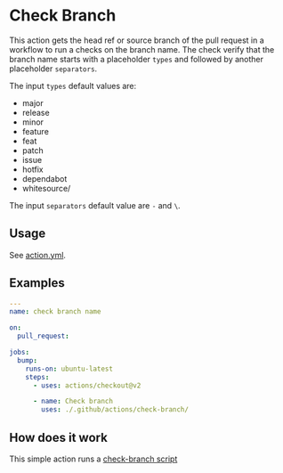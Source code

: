 # Check Branch

This action gets the head ref or source branch of the pull request in a workflow to run a checks on the branch name. The check verify that the branch name starts with a placeholder `types` and followed by another placeholder `separators`.

The input `types` default values are:

- major
- release
- minor
- feature
- feat
- patch
- issue
- hotfix
- dependabot
- whitesource/

The input `separators` default value are `-` and `\`.

## Usage

See [action.yml](action.yml).

## Examples

```yaml
---
name: check branch name

on:
  pull_request:

jobs:
  bump:
    runs-on: ubuntu-latest
    steps:
      - uses: actions/checkout@v2

      - name: Check branch
        uses: ./.github/actions/check-branch/
```

## How does it work

This simple action runs a [check-branch script](check-branch.sh)
